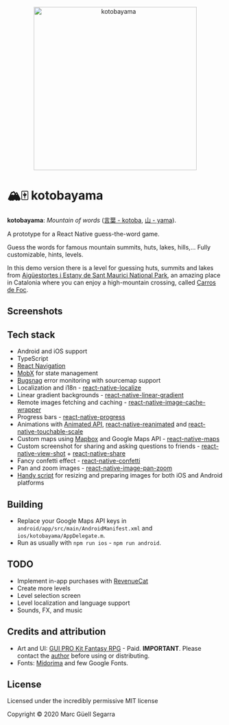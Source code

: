 <p align="center">
  <img src="https://github.com/mguellsegarra/kotobayama/blob/master/src/res/images/ui/logo_and_ribbon@2x.png?raw=true" alt="kotobayama" height="380" />
</p>

# 🏔🀄️ kotobayama

**kotobayama**: *Mountain of words* ([言葉 - kotoba](https://jisho.org/search/%E8%A8%80%E8%91%89), [山 - yama](https://jisho.org/search/%E5%B1%B1)). 

A prototype for a React Native guess-the-word game.

Guess the words for famous mountain summits, huts, lakes, hills,... Fully customizable, hints, levels.

In this demo version there is a level for guessing huts, summits and lakes from [Aigüestortes i Estany de Sant Maurici National Park](https://en.wikipedia.org/wiki/Aig%C3%BCestortes_i_Estany_de_Sant_Maurici_National_Park), an amazing place in Catalonia where you can enjoy a high-mountain crossing, called [Carros de Foc](https://www.carrosdefoc.com/en/).

## Screenshots

## Tech stack

- Android and iOS support
- TypeScript
- [React Navigation](https://reactnavigation.org/)
- [MobX](https://mobx.js.org/) for state management
- [Bugsnag](https://www.bugsnag.com/) error monitoring with sourcemap support
- Localization and i18n - [react-native-localize](https://github.com/zoontek/react-native-localize)
- Linear gradient backgrounds - [react-native-linear-gradient](https://github.com/react-native-linear-gradient/react-native-linear-gradient)
- Remote images fetching and caching - [react-native-image-cache-wrapper](https://github.com/wonday/react-native-image-cache-wrapper)
- Progress bars - [react-native-progress](https://github.com/oblador/react-native-progress)
- Animations with [Animated API](https://reactnative.dev/docs/animated), [react-native-reanimated](https://github.com/software-mansion/react-native-reanimated) and [react-native-touchable-scale](https://github.com/kohver/react-native-touchable-scale)
- Custom maps using [Mapbox](https://www.mapbox.com/) and Google Maps API - [react-native-maps](https://github.com/react-native-maps/react-native-maps)
- Custom screenshot for sharing and asking questions to friends - [react-native-view-shot](https://github.com/gre/react-native-view-shot) + [react-native-share](https://github.com/react-native-share/react-native-share)
- Fancy confetti effect - [react-native-confetti](https://github.com/hyperjumptech/react-native-confetti)
- Pan and zoom images - [react-native-image-pan-zoom](https://github.com/ascoders/react-native-image-zoom)
- [Handy script](https://github.com/mguellsegarra/kotobayama/blob/master/scripts/images.js) for resizing and preparing images for both iOS and Android platforms

## Building

- Replace your Google Maps API keys in `android/app/src/main/AndroidManifest.xml` and `ios/kotobayama/AppDelegate.m`.
- Run as usually with `npm run ios` - `npm run android`.

## TODO

- Implement in-app purchases with [RevenueCat](https://www.revenuecat.com/)
- Create more levels
- Level selection screen
- Level localization and language support
- Sounds, FX, and music

## Credits and attribution

- Art and UI: [GUI PRO Kit Fantasy RPG](https://assetstore.unity.com/packages/2d/gui/gui-pro-kit-fantasy-rpg-170168) - Paid. **IMPORTANT**. Please contact the [author](http://www.layerlab.io/) before using or distributing.
- Fonts: [Midorima](https://www.1001fonts.com/midorima-personal-use-font.html) and few Google Fonts.

## License

Licensed under the incredibly permissive MIT license

Copyright © 2020 Marc Güell Segarra

